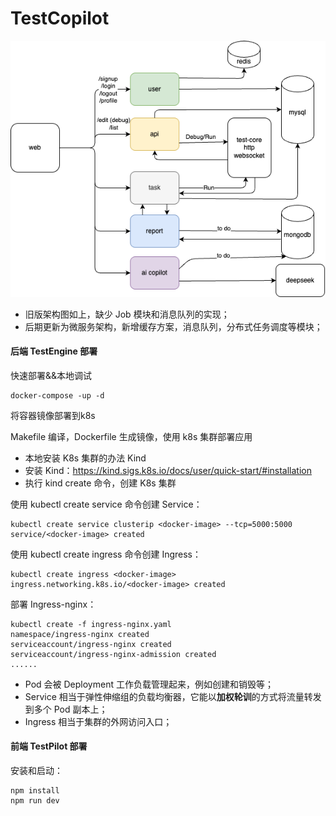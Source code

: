 # TestCopilot

![testengine.drawio.png](TestEngine%2Fdoc%2Ftestengine.drawio.png)

- 旧版架构图如上，缺少 Job 模块和消息队列的实现；
- 后期更新为微服务架构，新增缓存方案，消息队列，分布式任务调度等模块；

#### 后端 TestEngine 部署
快速部署&&本地调试
```shell
docker-compose -up -d
```
将容器镜像部署到k8s

Makefile 编译，Dockerfile 生成镜像，使用 k8s 集群部署应用

- 本地安装 K8s 集群的办法 Kind
- 安装 Kind：https://kind.sigs.k8s.io/docs/user/quick-start/#installation
- 执行 kind create 命令，创建 K8s 集群

使用 kubectl create service 命令创建 Service：

```shell
kubectl create service clusterip <docker-image> --tcp=5000:5000
service/<docker-image> created
```

使用 kubectl create ingress 命令创建 Ingress：

```shell
kubectl create ingress <docker-image> 
ingress.networking.k8s.io/<docker-image> created
```

部署 Ingress-nginx：

```shell
kubectl create -f ingress-nginx.yaml
namespace/ingress-nginx created
serviceaccount/ingress-nginx created
serviceaccount/ingress-nginx-admission created
......
```

- Pod 会被 Deployment 工作负载管理起来，例如创建和销毁等；
- Service 相当于弹性伸缩组的负载均衡器，它能以**加权轮训**的方式将流量转发到多个 Pod 副本上；
- Ingress 相当于集群的外网访问入口；


#### 前端 TestPilot 部署
安装和启动：
```shell
npm install
npm run dev
```
